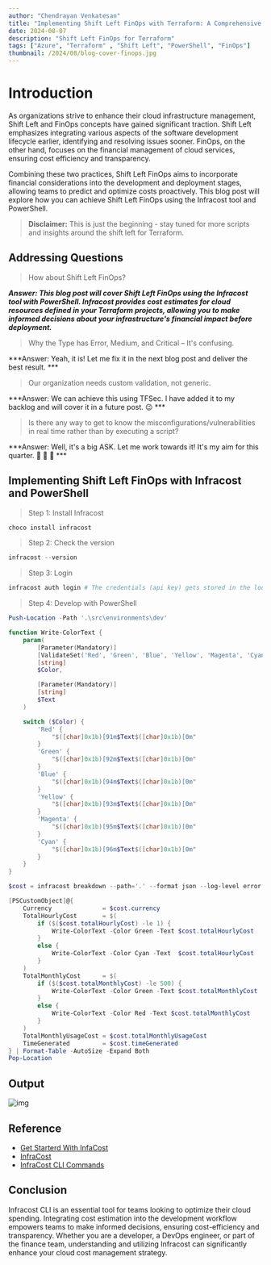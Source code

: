 ```yaml
---
author: "Chendrayan Venkatesan"
title: "Implementing Shift Left FinOps with Terraform: A Comprehensive Guide"
date: 2024-08-07
description: "Shift Left FinOps for Terraform"
tags: ["Azure", "Terraform" , "Shift Left", "PowerShell", "FinOps"]
thumbnail: /2024/08/blog-cover-finops.jpg
---
```


# Introduction

As organizations strive to enhance their cloud infrastructure management, Shift Left and FinOps concepts have gained significant traction. Shift Left emphasizes integrating various aspects of the software development lifecycle earlier, identifying and resolving issues sooner. FinOps, on the other hand, focuses on the financial management of cloud services, ensuring cost efficiency and transparency.

Combining these two practices, Shift Left FinOps aims to incorporate financial considerations into the development and deployment stages, allowing teams to predict and optimize costs proactively. This blog post will explore how you can achieve Shift Left FinOps using the Infracost tool and PowerShell.

> **Disclaimer:** This is just the beginning - stay tuned for more scripts and insights around the shift left for Terraform.  

## Addressing Questions

> How about Shift Left FinOps?  

***Answer: This blog post will cover Shift Left FinOps using the Infracost tool with PowerShell. Infracost provides cost estimates for cloud resources defined in your Terraform projects, allowing you to make informed decisions about your infrastructure's financial impact before deployment.***

> Why the Type has Error, Medium, and Critical – It's confusing.  

***Answer: Yeah, it is! Let me fix it in the next blog post and deliver the best result. ***

> Our organization needs custom validation, not generic.  

***Answer: We can achieve this using TFSec. I have added it to my backlog and will cover it in a future post. :wink: ***

> Is there any way to get to know the misconfigurations/vulnerabilities in real time rather than by executing a script?  

***Answer: Well, it's a big ASK. Let me work towards it! It's my aim for this quarter. :star_struck: :star_struck: :star_struck: ***

## Implementing Shift Left FinOps with Infracost and PowerShell

> Step 1: Install Infracost

```PowerShell
choco install infracost
```

> Step 2: Check the version

```PowerShell
infracost --version
```

> Step 3: Login

```PowerShell
infracost auth login # The credentials (api key) gets stored in the location C:\Users\<USERNAME>\.config\infracost
```

> Step 4: Develop with PowerShell 

```PowerShell
Push-Location -Path '.\src\environments\dev'

function Write-ColorText {
    param(
        [Parameter(Mandatory)]
        [ValidateSet('Red', 'Green', 'Blue', 'Yellow', 'Magenta', 'Cyan')]
        [string]
        $Color,

        [Parameter(Mandatory)]
        [string]
        $Text
    )

    switch ($Color) {
        'Red' {
            "$([char]0x1b)[91m$Text$([char]0x1b)[0m"
        }
        'Green' {
            "$([char]0x1b)[92m$Text$([char]0x1b)[0m" 
        }
        'Blue' {
            "$([char]0x1b)[94m$Text$([char]0x1b)[0m" 
        }
        'Yellow' {
            "$([char]0x1b)[93m$Text$([char]0x1b)[0m"
        }
        'Magenta' {
            "$([char]0x1b)[95m$Text$([char]0x1b)[0m" 
        }
        'Cyan' {
            "$([char]0x1b)[96m$Text$([char]0x1b)[0m" 
        }
    }
}

$cost = infracost breakdown --path='.' --format json --log-level error | ConvertFrom-Json 

[PSCustomObject]@{
    Currency              = $cost.currency
    TotalHourlyCost       = $(
        if ($($cost.totalHourlyCost) -le 1) {
            Write-ColorText -Color Green -Text $cost.totalHourlyCost 
        }
        else {
            Write-ColorText -Color Cyan -Text  $cost.totalHourlyCost
        }
    )
    TotalMonthlyCost      = $(
        if ($($cost.totalMonthlyCost) -le 500) {
            Write-ColorText -Color Green -Text $cost.totalMonthlyCost 
        }
        else { 
            Write-ColorText -Color Red -Text $cost.totalMonthlyCost 
        }
    )
    TotalMonthlyUsageCost = $cost.totalMonthlyUsageCost
    TimeGenerated         = $cost.timeGenerated
} | Format-Table -AutoSize -Expand Both
Pop-Location
```


## Output 

![img](/2024/08/InfraCost.png)


## Reference

- [Get Starterd With InfaCost](https://www.infracost.io/docs/)  
- [InfraCost](https://www.infracost.io/)  
- [InfraCost CLI Commands](https://www.infracost.io/docs/features/cli_commands/)  

## Conclusion

Infracost CLI is an essential tool for teams looking to optimize their cloud spending. Integrating cost estimation into the development workflow empowers teams to make informed decisions, ensuring cost-efficiency and transparency. Whether you are a developer, a DevOps engineer, or part of the finance team, understanding and utilizing Infracost can significantly enhance your cloud cost management strategy.